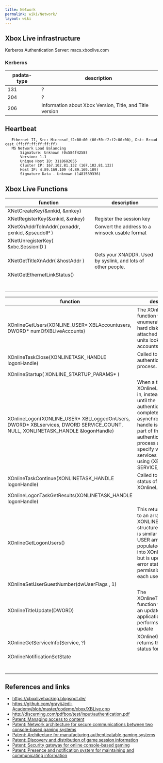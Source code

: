 ```yaml
---
title: Network
permalink: wiki/Network/
layout: wiki
---
```


Xbox Live infrastructure
------------------------

Kerberos Authentication Server: macs.xboxlive.com

### Kerberos

| padata-type | description                                              |
|-------------|----------------------------------------------------------|
| 131         | ?                                                        |
| 204         | ?                                                        |
| 206         | Information about Xbox Version, Title, and Title version |

Heartbeat
---------

`   Ethernet II, Src: Microsof_f2:00:00 (00:50:f2:f2:00:00), Dst: Broadcast (ff:ff:ff:ff:ff:ff)`  
`   MS Network Load Balancing`  
`       Signature: Unknown (0x584f4258)`  
`       Version: 1.1`  
`       Unique Host ID: 3118682055`  
`       Cluster IP: 167.102.81.132 (167.102.81.132)`  
`       Host IP: 4.89.169.109 (4.89.169.109)`  
`       Signature Data - Unknown (1481589336)`

Xbox Live Functions
-------------------

| function                                         | description                                                  |
|--------------------------------------------------|--------------------------------------------------------------|
| XNetCreateKey(&xnkid, &xnkey)                    |                                                              |
| XNetRegisterKey(&xnkid, &xnkey)                  | Register the session key                                     |
| XNetXnAddrToInAddr( pxnaddr, pxnkid, &pseudoIP ) | Convert the address to a winsock usable format               |
| XNetUnregisterKey( &xbc.SessionID )              |                                                              |
| XNetGetTitleXnAddr( &hostAddr )                  | Gets your XNADDR. Used by syslink, and lots of other people. |
| XNetGetEthernetLinkStatus()                      |                                                              |
|                                                  |                                                              |
|                                                  |                                                              |
|                                                  |                                                              |
|                                                  |                                                              |
|                                                  |                                                              |
|                                                  |                                                              |
|                                                  |                                                              |

| function                                                                                                                          | description                                                                                                                                                                                                                                                            |
|-----------------------------------------------------------------------------------------------------------------------------------|------------------------------------------------------------------------------------------------------------------------------------------------------------------------------------------------------------------------------------------------------------------------|
| XOnlineGetUsers(XONLINE\_USER\* XBLAccountusers, DWORD\* numOfXBLiveAccounts)                                                     | The XOnlineGetUsers function will enumerate both the hard disk and any attached memory units looking for user accounts                                                                                                                                                 |
| XOnlineTaskClose(XONLINETASK\_HANDLE logonHandle)                                                                                 | Called to abort the authentication process.                                                                                                                                                                                                                            |
| XOnlineStartup( XONLINE\_STARTUP\_PARAMS\* )                                                                                      |                                                                                                                                                                                                                                                                        |
| XOnlineLogon(XONLINE\_USER\* XBLLoggedOnUsers, DWORD\* XBLservices, DWORD SERVICE\_COUNT, NULL, XONLINETASK\_HANDLE &logonHandle) | When a title calls XOnlineLogon to sign in, instead of blocking until the authentication completes, an asynchronous task handle is returned. As part of the authentication process a title must specify which services it will be using (XBLservices, SERVICE\_COUNT). |
| XOnlineTaskContinue(XONLINETASK\_HANDLE logonHandle)                                                                              | Called to check the status of XOnlineLogon.                                                                                                                                                                                                                            |
| XOnlineLogonTaskGetResults(XONLINETASK\_HANDLE logonHandle)                                                                       |                                                                                                                                                                                                                                                                        |
| XOnlineGetLogonUsers()                                                                                                            | This returns a pointer to an array of XONLINE USER structures. This array is similar the XONLINE USER array we populated and passed into XOnlineLogon, but is updated with error status and permission flags for each user.                                            |
| XOnlineSetUserGuestNumber(dwUserFlags , 1)                                                                                        |                                                                                                                                                                                                                                                                        |
| XOnlineTitleUpdate(DWORD)                                                                                                         | The XOnlineTitleUpdate function will boot into an updater application, which performs the actual update                                                                                                                                                                |
| XOnlineGetServiceInfo(Service, ?)                                                                                                 | XOnlineGetServiceInfo returns the connection status for a service                                                                                                                                                                                                      |
| XOnlineNotificationSetState                                                                                                       |                                                                                                                                                                                                                                                                        |
|                                                                                                                                   |                                                                                                                                                                                                                                                                        |
|                                                                                                                                   |                                                                                                                                                                                                                                                                        |
|                                                                                                                                   |                                                                                                                                                                                                                                                                        |
|                                                                                                                                   |                                                                                                                                                                                                                                                                        |
|                                                                                                                                   |                                                                                                                                                                                                                                                                        |
|                                                                                                                                   |                                                                                                                                                                                                                                                                        |
|                                                                                                                                   |                                                                                                                                                                                                                                                                        |

References and links
--------------------

-   [<https://xboxlivehacking.blogspot.de/>](https://xboxlivehacking.blogspot.de/)
-   [<https://github.com/grayj/Jedi-Academy/blob/master/codemp/xbox/XBLive.cpp>](https://github.com/grayj/Jedi-Academy/blob/master/codemp/xbox/XBLive.cpp)
-   [<http://discerning.com/pdfbox/test/input/authentication.pdf>](http://discerning.com/pdfbox/test/input/authentication.pdf)
-   [Patent: Managing access to
    content](https://www.google.de/patents/US20040009815)
-   [Patent: Network architecture for secure communications between two
    console-based gaming
    systems](https://www.google.de/patents/US20030093669)
-   [Patent: Architecture for manufacturing authenticatable gaming
    systems](https://www.google.de/patents/US20030093668)
-   [Patent: Discovery and distribution of game session
    information](https://www.google.de/patents/US7803052)
-   [Patent: Security gateway for online console-based
    gaming](https://www.google.de/patents/US20030229779)
-   [Patent: Presence and notification system for maintaining and
    communicating
    information](https://www.google.de/patents/US20030233537)


